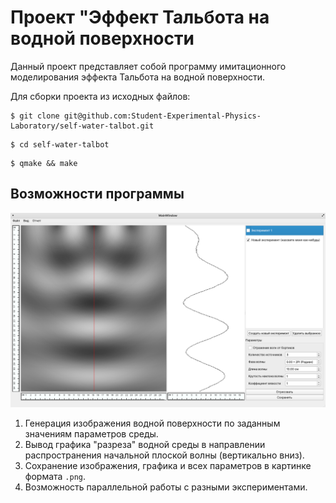 # Проект "Эффект Тальбота на водной поверхности

Данный проект представляет собой программу имитационного моделирования эффекта Тальбота на водной поверхности.

Для сборки проекта из исходных файлов:

```
$ git clone git@github.com:Student-Experimental-Physics-Laboratory/self-water-talbot.git
```

```
$ cd self-water-talbot
```

```
$ qmake && make
```

## Возможности программы

![Screenshot Main](screenshots/main.png)

1. Генерация изображения водной поверхности по заданным значениям параметров среды.
2. Вывод графика "разреза" водной среды в направлении распространения начальной плоской волны (вертикально вниз).
3. Сохранение изображения, графика и всех параметров в картинке формата `.png`.
4. Возможность параллельной работы с разными экспериментами.
